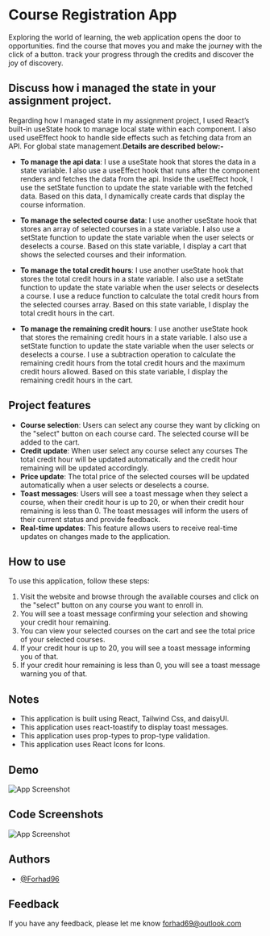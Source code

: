 
# Course Registration App
Exploring the world of learning, the web application opens the door to opportunities. find the course that moves you and make the journey with the click of a button. track your progress through the credits and discover the joy of discovery.



## Discuss how i managed the state in your assignment project.

Regarding how I managed state in my assignment project, I used React’s built-in useState hook to manage local state within each component. I also used useEffect hook to handle side effects such as fetching data from an API. For global state management.**Details are described below:-**

- **To manage the api data**: I use a useState hook that stores the data in a state variable. I also use a useEffect hook that runs after the component renders and fetches the data from the api. Inside the useEffect hook, I use the setState function to update the state variable with the fetched data. Based on this data, I dynamically create cards that display the course information.

- **To manage the selected course data**: I use another useState hook that stores an array of selected courses in a state variable. I also use a setState function to update the state variable when the user selects or deselects a course. Based on this state variable, I display a cart that shows the selected courses and their information.

- **To manage the total credit hours**: I use another useState hook that stores the total credit hours in a state variable. I also use a setState function to update the state variable when the user selects or deselects a course. I use a reduce function to calculate the total credit hours from the selected courses array. Based on this state variable, I display the total credit hours in the cart.

- **To manage the remaining credit hours**: I use another useState hook that stores the remaining credit hours in a state variable. I also use a setState function to update the state variable when the user selects or deselects a course. I use a subtraction operation to calculate the remaining credit hours from the total credit hours and the maximum credit hours allowed. Based on this state variable, I display the remaining credit hours in the cart.



## Project features

- **Course selection**: Users can select any course they want by clicking on the "select" button on each course card. The selected course will be added to the cart.
- **Credit update**: When user select any course  select any courses The total credit hour will be updated automatically and the credit hour remaining will be updated accordingly.
- **Price update**: The total price of the selected courses will be updated automatically when a user selects or deselects a course.
- **Toast messages**: Users will see a toast message when they select a course, when their credit hour is up to 20, or when their credit hour remaining is less than 0. The toast messages will inform the users of their current status and provide feedback.
- **Real-time updates**: This feature allows users to receive real-time updates on changes made to the application.


 


## How to use

To use this application, follow these steps:

1. Visit the website and browse through the available courses and click on the "select" button on any course you want to enroll in.
2. You will see a toast message confirming your selection and showing your credit hour remaining.
3. You can view your selected courses on the cart and see the total price of your selected courses.
4. If your credit hour is up to 20, you will see a toast message informing you of that.
5. If your credit hour remaining is less than 0, you will see a toast message warning you of that.


## Notes

- This application is built using React, Tailwind Css, and daisyUI.
- This application uses react-toastify to display toast messages.
- This application uses prop-types to prop-type validation.
- This application uses React Icons for Icons.




## Demo
![App Screenshot](https://i.ibb.co/kxqsVMB/cousre-Reg.jpg)

## Code Screenshots

![App Screenshot](https://i.ibb.co/3cVxmrM/Screenshot-162.png)



## Authors

- [@Forhad96](https://github.com/Forhad96)


## Feedback

If you have any feedback, please let me know forhad69@outlook.com




